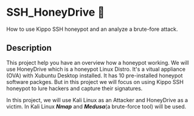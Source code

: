 # SSH_HoneyDrive :honeybee:
How to use Kippo SSH honeypot and an analyze a brute-fore attack.
## Description
This project help you have an overview how a honeypot working. We will use HoneyDrive 
which is a honeypot Linux Distro. It's a vitual appliance (OVA) with Xubuntu Desktop
installed. It has 10 pre-installed honeypot software packges. But in this project 
we will focus on using Kippo SSH honeypot to lure hackers and capture their signatures.

In this project, we will use Kali Linux as an Attacker and HoneyDrive as a victim. In Kali 
Linux **_Nmap_** and **_Medusa_**(a brute-force tool) will be used.







